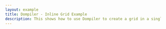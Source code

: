 ```yaml
---
layout: example
title: Dompiler - Inline Grid Example
description: This shows how to use Dompiler to create a grid in a single file.
---
```


<script src="app.js" type="module"></script>